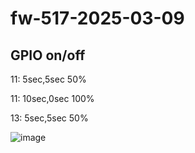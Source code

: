 # fw-517-2025-03-09

## GPIO on/off

11: 5sec,5sec 50%

11: 10sec,0sec 100%

13: 5sec,5sec 50%

![image](https://github.com/user-attachments/assets/84e2c8b7-b4aa-4562-9c27-a9ba41a3a517)
